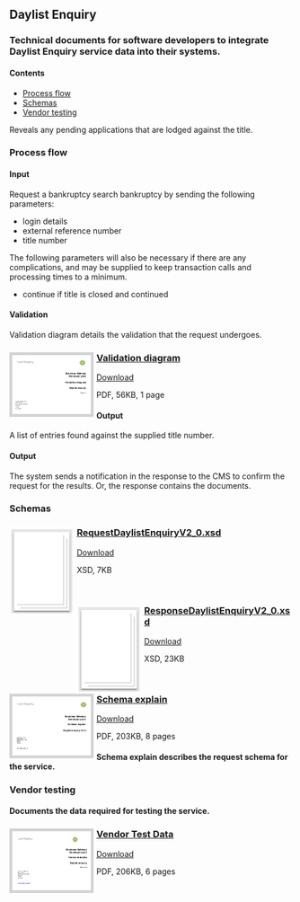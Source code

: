 ## Daylist Enquiry

### Technical documents for software developers to integrate Daylist Enquiry service data into their systems.

#### Contents
- [Process flow](#process-flow)
- [Schemas](#schemas)
- [Vendor testing](#vendor-testing)

Reveals any pending applications that are lodged against the title.

### Process flow

#### Input
Request a bankruptcy search bankruptcy by sending the following parameters:

- login details
- external reference number
- title number

The following parameters will also be necessary if there are any complications, and may be supplied to keep transaction calls and processing times to a minimum.

- continue if title is closed and continued

#### Validation
Validation diagram details the validation that the request undergoes.

<h3><a href="../../pdfs/services/DaylistEnquiry_ValidationDiagram_v1.1.pdf">
<img style="float: left; margin: 0px 5px 0px 0px;  border:5px solid LightGrey;" src="../../images/thumbnail/DayListEnquiryValidationDiagramV1_1.pdf.png"></a>
<a href="../../pdfs/services/DaylistEnquiry_ValidationDiagram_v1.1.pdf">Validation diagram</a></h3>
<a download="DaylistEnquiry_ValidationDiagram_v1.1.pdf" href="../../pdfs/services/DaylistEnquiry_ValidationDiagram_v1.1.pdf">Download</a>

PDF, 56KB, 1 page
<br />
#### Output
A list of entries found against the supplied title number.

#### Output

The system sends a notification in the response to the CMS to confirm the request for the results. Or, the response contains the documents.

### Schemas

<h3><a href="../../schemas/RequestDaylistEnquiryV2_0.xsd">
<img style="float: left; margin: 0px 5px 0px 0px" src="../../images/thumbnail/file.png"></a> 
<a href="../../schemas/RequestDaylistEnquiryV2_0.xsd">RequestDaylistEnquiryV2_0.xsd</a></h3>
<a download="RequestDaylistEnquiryV2_0.xsd" href="../../schemas/RequestDaylistEnquiryV2_0.xsd">Download</a>

XSD, 7KB

<br/>
<h3><a href="../../schemas/ResponseDaylistEnquiryV2_0.xsd">
<img style="float: left; margin: 0px 5px 0px 0px" src="../../images/thumbnail/file.png"></a> 
<a href="../../schemas/ResponseDaylistEnquiryV2_0.xsd">ResponseDaylistEnquiryV2_0.xsd</a></h3>
<a download="ResponseDaylistEnquiryV2_0.xsd" href="../../schemas/ResponseDaylistEnquiryV2_0.xsd">Download</a>

XSD, 23KB

<br/>

<h3><a href="../../pdfs/services/DaylistEnquiry_v2.0_SchemaExplain.pdf">
<img style="float: left; margin: 0px 5px 0px 0px;  border:5px solid LightGrey;" src="../../images/thumbnail/RequestDaylistEnquiryV2_0SchemaExplain.pdf.png"></a>
<a href="../../pdfs/services/DaylistEnquiry_v2.0_SchemaExplain.pdf">Schema explain</a></h3>
<a download="DaylistEnquiry_v2.0_SchemaExplain.pdf" href="../../pdfs/services/DaylistEnquiry_v2.0_SchemaExplain.pdf">Download</a>

PDF, 203KB, 8 pages

#### Schema explain describes the request schema for the service.

### Vendor testing

#### Documents the data required for testing the service.

<h3><a href="../../pdfs/services/DaylistEnquiry v2_0VendorTest.pdf">
<img style="float: left; margin: 0px 5px 0px 0px;  border:5px solid LightGrey;" src="../../images/thumbnail/DaylistEnquiry-v2_0VendorTest.pdf.png"></a>
<a href="../../pdfs/services/DaylistEnquiry v2_0VendorTest.pdf">Vendor Test Data</a></h3>
<a download="DaylistEnquiry v2_0VendorTest.pdf" href="../../pdfs/services/DaylistEnquiry v2_0VendorTest.pdf">Download</a>

PDF, 206KB, 6 pages